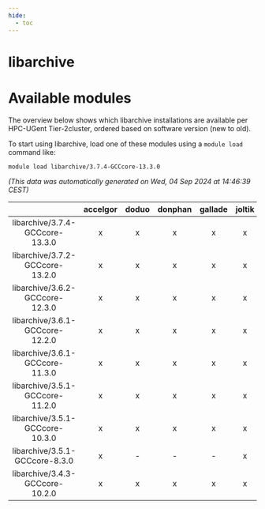 ```yaml
---
hide:
  - toc
---
```


libarchive
==========

# Available modules


The overview below shows which libarchive installations are available per HPC-UGent Tier-2cluster, ordered based on software version (new to old).

To start using libarchive, load one of these modules using a `module load` command like:

```shell
module load libarchive/3.7.4-GCCcore-13.3.0
```

*(This data was automatically generated on Wed, 04 Sep 2024 at 14:46:39 CEST)*  

| |accelgor|doduo|donphan|gallade|joltik|shinx|skitty|
| :---: | :---: | :---: | :---: | :---: | :---: | :---: | :---: |
|libarchive/3.7.4-GCCcore-13.3.0|x|x|x|x|x|x|x|
|libarchive/3.7.2-GCCcore-13.2.0|x|x|x|x|x|x|x|
|libarchive/3.6.2-GCCcore-12.3.0|x|x|x|x|x|x|x|
|libarchive/3.6.1-GCCcore-12.2.0|x|x|x|x|x|x|x|
|libarchive/3.6.1-GCCcore-11.3.0|x|x|x|x|x|x|x|
|libarchive/3.5.1-GCCcore-11.2.0|x|x|x|x|x|x|x|
|libarchive/3.5.1-GCCcore-10.3.0|x|x|x|x|x|-|x|
|libarchive/3.5.1-GCCcore-8.3.0|x|-|-|-|x|-|-|
|libarchive/3.4.3-GCCcore-10.2.0|x|x|x|x|x|-|x|
